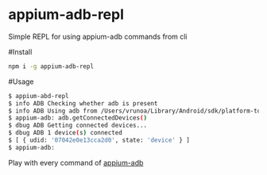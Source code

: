 # appium-adb-repl
Simple REPL for using appium-adb commands from cli

#Install
```bash
npm i -g appium-adb-repl
```

#Usage
```bash
$ appium-abd-repl
$ info ADB Checking whether adb is present
$ info ADB Using adb from /Users/vrunoa/Library/Android/sdk/platform-tools/adb
$ appium-adb: adb.getConnectedDevices()
$ dbug ADB Getting connected devices...
$ dbug ADB 1 device(s) connected
$ [ { udid: '07042e0e13cca2d0', state: 'device' } ]
$ appium-adb:
```

Play with every command of [appium-adb](https://github.com/appium/appium-adb) 
